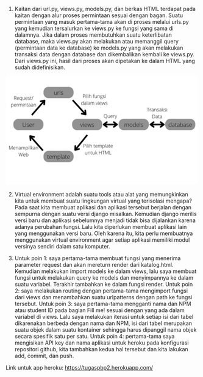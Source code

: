 1. Kaitan dari url.py, views.py, models.py, dan berkas HTML terdapat pada kaitan dengan alur proses permintaan sesuai dengan bagan. Suatu permintaan yang masuk pertama-tama akan di proses melalui urls.py yang kemudian tersalurkan ke views.py ke fungsi yang sama di dalamnya. Jika dalam proses membutuhkan suatu keterlibatan database, maka views.py akan melakukan atau memanggil query (permintaan data ke database) ke models.py yang akan melakukan transaksi data dengan database dan dikembalikan kembali ke views.py. Dari views.py ini, hasil dari proses akan dipetakan ke dalam HTML yang sudah didefinisikan.

![IMAGE](Bagan.jpg)

2. Virtual environment adalah suatu tools atau alat yang memungkinkan kita untuk membuat suatu lingkungan virtual yang terisolasi mengapa? Pada saat kita membuat aplikasi dan aplikasi tersebut berjalan dengan sempurna dengan suatu versi django misalkan. Kemudian django merilis versi baru dan aplikasi sebelumnya menjadi tidak bisa dijalankan karena adanya perubahan fungsi. Lalu kita diperlukan membuat aplikasi lain yang menggunakan versi baru. Oleh karena itu, kita perlu membuatnya menggunakan virtual environment agar setiap aplikasi memiliki modul versinya sendiri dalam satu komputer.

3. Untuk poin 1: saya pertama-tama membuat fungsi yang menerima parameter request dan akan mereturn render dari katalog.html. Kemudian melakukan import models ke dalam views, lalu saya membuat fungsi untuk melakukan query ke models dan menyimpannya ke dalam suatu variabel. Terakhir tambahkan ke dalam fungsi render.
   Untuk poin 2: saya melakukan routing dengan pertama-tama mengimport fungsi dari views dan menambahkan suatu urlpatterns dengan path ke fungsi tersebut.
   Untuk poin 3: saya pertama-tama mengganti nama dan NPM atau student ID pada bagian Fill me! sesuai dengan yang ada dalam variabel di views. Lalu saya melakukan iterasi untuk setiap isi dari tabel dikarenakan berbeda dengan nama dan NPM, isi dari tabel merupakan suatu objek dalam suatu kontainer sehingga harus dipanggil nama objek secara spesifik satu per satu.
   Untuk poin 4: pertama-tama saya mengisikan API key dan nama aplikasi untuk heroku pada konfigurasi repositori github, kita tambahkan kedua hal tersebut dan kita lakukan add, commit, dan push. 

Link untuk app heroku: https://tugaspbp2.herokuapp.com/
